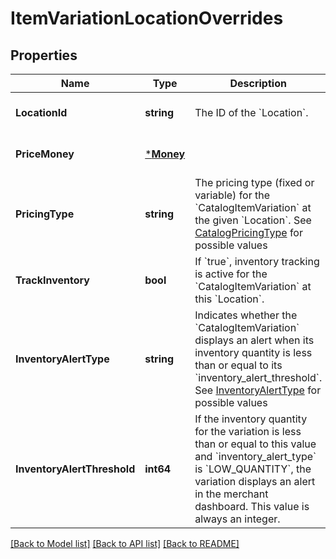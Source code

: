 # ItemVariationLocationOverrides

## Properties
Name | Type | Description | Notes
------------ | ------------- | ------------- | -------------
**LocationId** | **string** | The ID of the &#x60;Location&#x60;. | [optional] [default to null]
**PriceMoney** | [***Money**](Money.md) |  | [optional] [default to null]
**PricingType** | **string** | The pricing type (fixed or variable) for the &#x60;CatalogItemVariation&#x60; at the given &#x60;Location&#x60;. See [CatalogPricingType](#type-catalogpricingtype) for possible values | [optional] [default to null]
**TrackInventory** | **bool** | If &#x60;true&#x60;, inventory tracking is active for the &#x60;CatalogItemVariation&#x60; at this &#x60;Location&#x60;. | [optional] [default to null]
**InventoryAlertType** | **string** | Indicates whether the &#x60;CatalogItemVariation&#x60; displays an alert when its inventory quantity is less than or equal to its &#x60;inventory_alert_threshold&#x60;. See [InventoryAlertType](#type-inventoryalerttype) for possible values | [optional] [default to null]
**InventoryAlertThreshold** | **int64** | If the inventory quantity for the variation is less than or equal to this value and &#x60;inventory_alert_type&#x60; is &#x60;LOW_QUANTITY&#x60;, the variation displays an alert in the merchant dashboard.  This value is always an integer. | [optional] [default to null]

[[Back to Model list]](../README.md#documentation-for-models) [[Back to API list]](../README.md#documentation-for-api-endpoints) [[Back to README]](../README.md)

